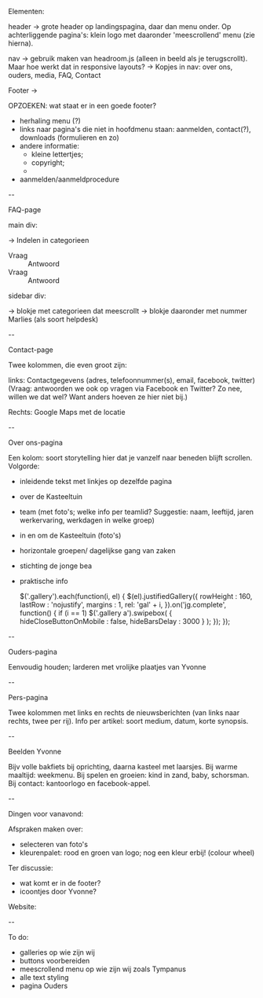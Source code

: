 Elementen:

header -> grote header op landingspagina, daar dan menu onder. Op achterliggende pagina's: klein logo met daaronder 'meescrollend' menu (zie hierna).

nav -> gebruik maken van headroom.js (alleen in beeld als je terugscrollt). Maar hoe werkt dat in responsive layouts?
    -> Kopjes in nav: over ons, ouders, media, FAQ, Contact

Footer ->

OPZOEKEN: wat staat er in een goede footer?

- herhaling menu (?)
- links naar pagina's die niet in hoofdmenu staan: aanmelden, contact(?), downloads (formulieren en zo)
- andere informatie: 
  - kleine lettertjes;
  - copyright;
  - 
- aanmelden/aanmeldprocedure

--

FAQ-page

main div:

-> Indelen in categorieen

<dl class="faq">
  <dt>Vraag</dt>
  <dd>Antwoord</dd>
  <dt>Vraag</dt>
  <dd>Antwoord</dd>
</dl>


sidebar div:

-> blokje met categorieen dat meescrollt
-> blokje daaronder met nummer Marlies (als soort helpdesk)

--

Contact-page

Twee kolommen, die even groot zijn:

links: Contactgegevens (adres, telefoonnummer(s), email, facebook, twitter) (Vraag: antwoorden we ook op vragen via Facebook en Twitter? Zo nee, willen we dat wel? Want anders hoeven ze hier niet bij.)

Rechts: Google Maps met de locatie


--

Over ons-pagina

Een kolom: soort storytelling hier dat je vanzelf naar beneden blijft scrollen. Volgorde: 
- inleidende tekst met linkjes op dezelfde pagina
- over de Kasteeltuin
- team (met foto's; welke info per teamlid? Suggestie: naam, leeftijd, jaren werkervaring, werkdagen in welke groep)
- in en om de Kasteeltuin (foto's)
- horizontale groepen/ dagelijkse gang van zaken
- stichting de jonge bea
- praktische info


    $('.gallery').each(function(i, el) {
        $(el).justifiedGallery({
            rowHeight : 160,
            lastRow : 'nojustify',
            margins : 1,
            rel: 'gal' + i,
        }).on('jg.complete', function() {
            if (i == 1) $('.gallery a').swipebox( {
              hideCloseButtonOnMobile : false,
		      hideBarsDelay : 3000
            } ); 
        });
    });


--

Ouders-pagina

Eenvoudig houden; larderen met vrolijke plaatjes van Yvonne


--

Pers-pagina

Twee kolommen met links en rechts de nieuwsberichten (van links naar rechts, twee per rij). Info per artikel: soort medium, datum, korte synopsis. 

--

Beelden Yvonne

Bijv volle bakfiets bij oprichting, 
daarna kasteel met laarsjes.
Bij warme maaltijd: weekmenu.
Bij spelen en groeien: kind in zand, baby, schorsman.
Bij contact: kantoorlogo en facebook-appel.

--

Dingen voor vanavond:

Afspraken maken over:
- selecteren van foto's
- kleurenpalet: rood en groen van logo; nog een kleur erbij! (colour wheel)

Ter discussie:
- wat komt er in de footer?
- icoontjes door Yvonne?

Website: 


--

To do:

- galleries op wie zijn wij
- buttons voorbereiden
- meescrollend menu op wie zijn wij zoals Tympanus
- alle text styling
- pagina Ouders